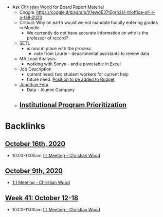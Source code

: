 - Ask [Christian Wood](<Christian Wood.md>) for Board Report Material 
    - Coggle: https://coggle.it/diagram/X1ewdE37tEgrh2U-/t/office-of-ir-a-fall-2020
    - Critical: Why on earth would we not mandate faculty entering grades in Moodle
        - We currently do not have accurate information on who is the professor of record?
    - SETL 
        - is now in place with the process
            - note from Laurie - departmental assistants to review data
    - MA Lead Analysis
        - working with Sonya - and a pivot table in Excel
    - Job Description
        - current need: two student workers for current help
        - future need: [Position to be added to Budget](<Position to be added to Budget.md>)
    - [Jonathan Fehr](<Jonathan Fehr.md>)
        - Data - Alumni Company
    - [Institutional Program Prioritization](<Institutional Program Prioritization.md>)
        - 

# Backlinks
## [October 16th, 2020](<October 16th, 2020.md>)
- 10:00-11:00am [1:1 Meeting - Christian Wood](<1:1 Meeting - Christian Wood.md>)

## [October 9th, 2020](<October 9th, 2020.md>)
- [1:1 Meeting - Christian Wood](<1:1 Meeting - Christian Wood.md>)

## [Week 41: October 12-18](<Week 41: October 12-18.md>)
- 10:00-11:00am [1:1 Meeting - Christian Wood](<1:1 Meeting - Christian Wood.md>)

